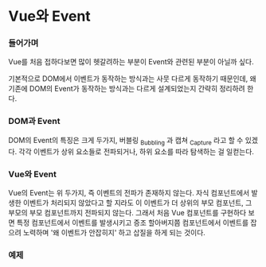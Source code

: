 # Vue와 Event

### 들어가며
Vue를 처음 접하다보면 많이 헷갈려하는 부분이 Event와 관련된 부분이 아닐까 싶다.

기본적으로 DOM에서 이벤트가 동작하는 방식과는 사뭇 다르게 동작하기 때문인데, 왜 기존에 DOM의 Event가 동작하는 방식과는 다르게 설계되었는지 간략히 정리하려 한다.

### DOM과 Event
DOM의 Event의 특징은 크게 두가지, 버블링 <sub>Bubbling</sub> 과 캡쳐 <sub>Capture</sub> 라고 할 수 있겠다. 각각 이벤트가 상위 요소들로 전파되거나, 하위 요소를 따라 탐색하는 걸 일컫는다.

### Vue와 Event
Vue의 Event는 위 두가지, 즉 이벤트의 전파가 존재하지 않는다. 자식 컴포넌트에서 발생한 이벤트가 처리되지 않았다고 할 지라도 이 이벤트가 더 상위의 부모 컴포넌트, 그 부모의 부모 컴포넌트까지 전파되지 않는다. 그래서 처음 Vue 컴포넌트를 구현하다 보면 특정 컴포넌트에서 이벤트를 발생시키고 증조 할아버지쯤 컴포넌트에서 이벤트를 잡으려 노력하며 '왜 이벤트가 안잡히지' 하고 삽질을 하게 되는 것이다.

### 예제
